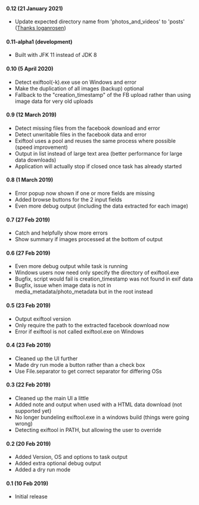 #### 0.12 (21 January 2021)

* Update expected directory name from 'photos_and_videos' to 'posts' ([Thanks loganrosen](https://github.com/addshore/facebook-data-image-exif/pull/22))

#### 0.11-alpha1 (development)

* Built with JFK 11 instead of JDK 8

#### 0.10 (5 April 2020)

* Detect exiftool(-k).exe use on Windows and error
* Make the duplication of all images (backup) optional
* Fallback to the "creation_timestamp" of the FB upload rather than using image data for very old uploads

#### 0.9 (12 March 2019)

* Detect missing files from the facebook download and error
* Detect unwritable files in the facebook data and error
* Exiftool uses a pool and reuses the same process where possible (speed improvement)
* Output in list instead of large text area (better performance for large data downloads)
* Application will actually stop if closed once task has already started

#### 0.8 (1 March 2019)

* Error popup now shown if one or more fields are missing
* Added browse buttons for the 2 input fields
* Even more debug output (including the data extracted for each image)

#### 0.7 (27 Feb 2019)

* Catch and helpfully show more errors
* Show summary if images processed at the bottom of output

#### 0.6 (27 Feb 2019)

* Even more debug output while task is running
* Windows users now need only specify the directory of exiftool.exe
* Bugfix, script would fail is creation_timestamp was not found in exif data
* Bugfix, issue when image data is not in media_metadata/photo_metadata but in the root instead

#### 0.5 (23 Feb 2019)

* Output exiftool version
* Only require the path to the extracted facebook download now
* Error if exiftool is not called exiftool.exe on Windows

#### 0.4 (23 Feb 2019)

* Cleaned up the UI further
* Made dry run mode a button rather than a check box
* Use File.separator to get correct separator for differing OSs

#### 0.3 (22 Feb 2019)

* Cleaned up the main UI a little
* Added note and output when used with a HTML data download (not supported yet)
* No longer bundeling exiftool.exe in a windows build (things were going wrong)
* Detecting exiftool in PATH, but allowing the user to override

#### 0.2 (20 Feb 2019)

* Added Version, OS and options to task output
* Added extra optional debug output
* Added a dry run mode

#### 0.1 (10 Feb 2019)

* Initial release